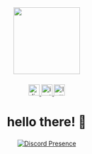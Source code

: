 <div align="center">
  <img height="150" src="https://i.imgur.com/hD2vo9B.png"  />
</div>

###

<div align="center">
  <a href="https://discord.com/users/400672307833733121" target="_blank">
    <img src="https://img.shields.io/static/v1?message=Discord&logo=discord&label=nichtlegacy&color=7289DA&logoColor=white&labelColor=&style=for-the-badge" height="25" alt="discord logo"  />
  </a>
<a href="https://www.instagram.com/legacy.collector" target="_blank">
    <img src="https://img.shields.io/static/v1?message=Instagram&logo=instagram&label=@legacy.collector&color=E4405F&logoColor=white&labelColor=&style=for-the-badge" height="25" alt="instagram logo"  />
  </a>
  <a href="https://letterboxd.com/nichtlegacy" target="_blank">
    <img src="https://img.shields.io/static/v1?message=Letterboxd&logo=letterboxd&label=nichtlegacy&color=00E054&logoColor=white&labelColor=&style=for-the-badge" height="25" alt="letterboxd logo"  />
  </a>
</div>

###

<h1 align="center">hello there! 👋</h1>

###

<p align="center">
  <a href="https://discord.com/users/400672307833733121">
    <img src="https://lanyard.cnrad.dev/api/400672307833733121" alt="Discord Presence">
  </a>
</p>
